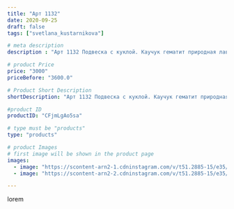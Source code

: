 ```yaml
---
title: "Арт 1132"
date: 2020-09-25
draft: false
tags: ["svetlana_kustarnikova"]

# meta description
description : "Арт 1132 Подвеска с куклой. Каучук гематит природная лава и чайничик с бусиной сердолик"

# product Price
price: "3000"
priceBefore: "3600.0"

# Product Short Description
shortDescription: "Арт 1132 Подвеска с куклой. Каучук гематит природная лава и чайничик с бусиной сердолик"

#product ID
productID: "CFjmLgAo5sa"

# type must be "products"
type: "products"

# product Images
# first image will be shown in the product page
images:
  - image: "https://scontent-arn2-1.cdninstagram.com/v/t51.2885-15/e35/120156860_3341580349263810_2149230549409440051_n.jpg?se=7&tp=1&_nc_ht=scontent-arn2-1.cdninstagram.com&_nc_cat=106&_nc_ohc=tlkaZ1AIHFEAX84uwIv&ccb=7-4&oh=9f5b6896c7ffc8811c862fca033aafc1&oe=6083C7E3&ig_cache_key=MjQwNTkzNDUzMzgyNzU5OTUwMA%3D%3D.2-ccb7-4"
  - image: "https://scontent-arn2-2.cdninstagram.com/v/t51.2885-15/e35/120125599_3253002621480716_1878192236666728274_n.jpg?se=7&tp=1&_nc_ht=scontent-arn2-2.cdninstagram.com&_nc_cat=108&_nc_ohc=MHXNJjiNSiwAX_Lv2kn&ccb=7-4&oh=3eeb3fe954e27c18639e341023244ec2&oe=60849DB7&ig_cache_key=MjQwNTkzNDUzMzgxMDczNTYxOQ%3D%3D.2-ccb7-4"

---
```

lorem
